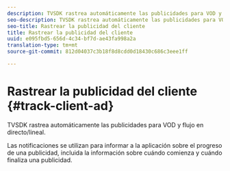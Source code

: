 ```yaml
---
description: TVSDK rastrea automáticamente las publicidades para VOD y flujo en directo/lineal.
seo-description: TVSDK rastrea automáticamente las publicidades para VOD y flujo en directo/lineal.
seo-title: Rastrear la publicidad del cliente
title: Rastrear la publicidad del cliente
uuid: e095fbd5-656d-4c34-bf7d-ae43fa998a2a
translation-type: tm+mt
source-git-commit: 812d04037c3b18f8d8cdd0d18430c686c3eee1ff

---
```



# Rastrear la publicidad del cliente {#track-client-ad}

TVSDK rastrea automáticamente las publicidades para VOD y flujo en directo/lineal.

Las notificaciones se utilizan para informar a la aplicación sobre el progreso de una publicidad, incluida la información sobre cuándo comienza y cuándo finaliza una publicidad.
